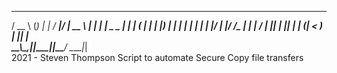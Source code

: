    ____        _      _     _____  _____ _____  
  / __ \      (_)    | |   / ____|/ ____|  __ \ 
 | |  | |_   _ _  ___| | _| (___ | |    | |__) |
 | |  | | | | | |/ __| |/ /\___ \| |    |  ___/ 
 | |__| | |_| | | (__|   < ____) | |____| |     
  \___\_\\__,_|_|\___|_|\_\_____/ \_____|_|     
            2021 - Steven Thompson
Script to automate Secure Copy file transfers
